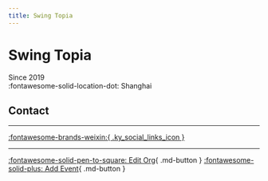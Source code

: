 ```yaml
---
title: Swing Topia
---
```


# Swing Topia

Since 2019  
:fontawesome-solid-location-dot: Shanghai  


## Contact


---

 [:fontawesome-brands-weixin:{ .ky_social_links_icon }](# "SwingTopia")

---

[:fontawesome-solid-pen-to-square: Edit Org](https://github.com/swingdance/orgs/issues/new?assignees=&labels=update+org&projects=&template=03-update_entity.yml&title=Update%20Org%3A%20zh_CN%20%E2%80%A2%20Swing%20Topia&region=zh_CN&id=swing-topia&name=Swing%20Topia){ .md-button } [:fontawesome-solid-plus: Add Event](https://github.com/swingdance/events/issues/new?assignees=&labels=add+event&projects=&template=02-add_entity.yml&title=Add%20Event%3A%20zh_CN%20%E2%80%A2%20%3CName%3E&region=zh_CN&province=Shanghai&city=Shanghai&org_id=swing-topia){ .md-button }
